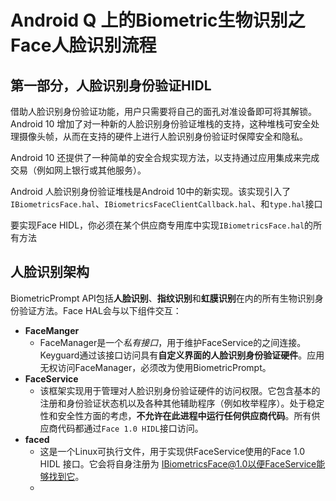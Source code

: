 # Android Q 上的Biometric生物识别之Face人脸识别流程

## 第一部分，人脸识别身份验证HIDL
借助人脸识别身份验证功能，用户只需要将自己的面孔对准设备即可将其解锁。Android 10 增加了对一种新的人脸识别身份验证堆栈的支持，这种堆栈可安全处理摄像头帧，从而在支持的硬件上进行人脸识别身份验证时保障安全和隐私。

Android 10 还提供了一种简单的安全合规实现方法，以支持通过应用集成来完成交易（例如网上银行或其他服务）。

Android 人脸识别身份验证堆栈是Android 10中的新实现。该实现引入了 `IBiometricsFace.hal`、`IBiometricsFaceClientCallback.hal`、和`type.hal`接口

要实现Face HIDL，你必须在某个供应商专用库中实现`IBiometricsFace.hal`的所有方法

## 人脸识别架构
BiometricPrompt API包括**人脸识别**、**指纹识别**和**虹膜识别**在内的所有生物识别身份验证方法。Face HAL会与以下组件交互：

* **FaceManger**
	* FaceManager是一个*私有接口*，用于维护FaceService的之间连接。Keyguard通过该接口访问具有**自定义界面的人脸识别身份验证硬件**。应用无权访问FaceManager，必须改为使用BiometricPrompt。
* **FaceService**
	* 该框架实现用于管理对人脸识别身份验证硬件的访问权限。它包含基本的注册和身份验证状态机以及各种其他辅助程序（例如枚举程序）。处于稳定性和安全性方面的考虑，**不允许在此进程中运行任何供应商代码**。所有供应商代码都通过`Face 1.0 HIDL`接口访问。
* **faced**
	* 这是一个Linux可执行文件，用于实现供FaceService使用的Face 1.0 HIDL 接口。它会将自身注册为 IBiometricsFace@1.0以便FaceService能够找到它。
	* 
